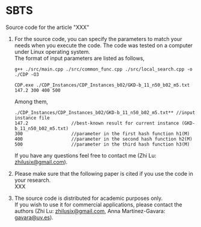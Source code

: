 # SBTS
Source code for the article "XXX"

1. For the source code, you can specify the parameters to match your needs when you execute the code. The code was tested on a computer under Linux operating system.  
   The format of input parameters are listed as follows,     
   ```
   g++ ./src/main.cpp ./src/common_func.cpp ./src/local_search.cpp -o ./CDP -O3
   ```
   ```
   CDP.exe ./CDP_Instances/CDP_Instances_b02/GKD-b_11_n50_b02_m5.txt 147.2 300 400 500
   ```
   Among them,  
   ```
   ./CDP_Instances/CDP_Instances_b02/GKD-b_11_n50_b02_m5.txt** //input instance file
   147.2                //best-known result for current instance (GKD-b_11_n50_b02_m5.txt)
   300                  //parameter in the first hash function h1(M)
   400                  //parameter in the second hash function h2(M)
   500                  //parameter in the third hash function h3(M)
   ```
   If you have any questions feel free to contact me (Zhi Lu: zhilusix@gmail.com).  
  
2. Please make sure that the following paper is cited if you use the code in your research.    
   XXX  

3. The source code is distributed for academic purposes only.    
   If you wish to use it for commercial applications, please contact the authors (Zhi Lu: zhilusix@gmail.com, Anna Martı́nez-Gavara: gavara@uv.es).  

